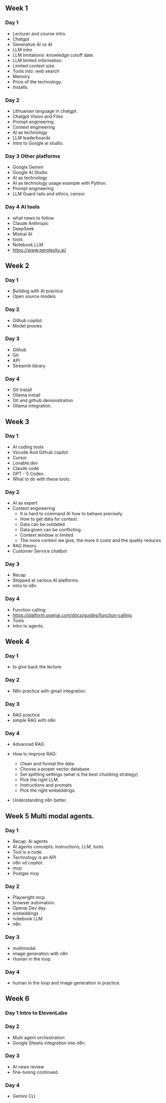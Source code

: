 ## Week 1

### Day 1
- Lecturer and course intro.
- Chatgpt
- Generative AI vs AI
- LLM intro
- LLM limitations: knowledge cutoff date.
- LLM limited information.
- Limited context size.
- Tools into: web search
- Memory
- Price of the technology.
- Installs.

### Day 2
- Lithuanian language in chatgpt.
- Chatgpt Vision and Files
- Prompt engineering
- Context engineering
- AI as technology
- LLM leaderboards
- Intro to Google ai studio.

### Day 3 Other platforms
- Google Gemini
- Google AI Studio
- AI as technology
- AI as technology usage example with Python.
- Prompt engineering
- LLM Guard rails and ethics, censor.

### Day 4 AI tools
- what news to follow
- Claude Anthropic
- DeepSeek
- Mistral AI
- tools
- Notebook LLM
- https://www.perplexity.ai/

## Week 2

### Day 1

- Building with AI practice
- Open source models

### Day 2

- Github copilot.
- Model proxies

### Day 3
- Github
- Git
- API
- Streamlit library

### Day 4
- Git Install
- Ollama install
- Git and github demonstration
- Ollama integration.

## Week 3

### Day 1
- AI coding tools
- Vscode And Github copilot
- Cursor
- Lovable.dev
- Claude code
- GPT - 5 Codex.
- What to do with these tools.

### Day 2
- AI as expert
- Context engineering
    - It is hard to command AI how to behave precisely.
    - How to get data for context.
    - Data can be outdated
    - Data given can be conflicting.
    - Context window is limited
    - The more context we give, the more it costs and the quality reduces
- RAG theory
- Customer Service chatbot

### Day 3
- Recap
- Stopped at various AI platforms.
- intro to n8n

### Day 4
- Function calling
- https://platform.openai.com/docs/guides/function-calling
- Tools
- Intro to agents.

## Week 4

### Day 1

- to give back the lecture

### Day 2
- N8n practice with gmail integration.

### Day 3
- RAG practice
- simple RAG with n8n

### Day 4
- Advanced RAG.
- How to improve RAG:
    - Clean and format the data
    - Choose a proper vector database
    - Set splitting settings (what is the best chunking strategy)
    - Pick the right LLM.
    - Instructions and prompts
    - Pick the right embeddings.

- Understanding n8n better.

## Week 5 Multi modal agents.

### Day 1
- Recap: AI agents
- AI agents concepts: instructions, LLM, tools.
- Tool is a code.
- Technology is an API
- n8n vd copilot.
- mcp
- Postgre mcp

### Day 2
- Playwright mcp
- browser automation.
- Openai Dev day.
- embeddings
- notebook LLM
- n8n

### Day 3
- multimodal
- image generation with n8n
- Human in the loop.

### Day 4
- human in the loop and image generation in practice.

## Week 6

### Day 1 Intro to ElevenLabs

### Day 2

- Multi agent orchestration
- Google Sheets integration into n8n.

### Day 3
- AI news review
- fine-tuning continued.

### Day 4
- Gemini CLI






